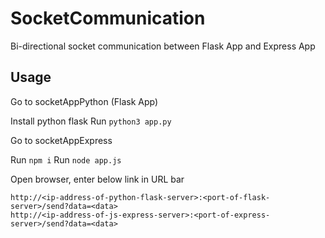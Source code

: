 # SocketCommunication
Bi-directional socket communication between Flask App and Express App

## Usage
Go to socketAppPython (Flask App)

Install python flask
Run `python3 app.py`

Go to socketAppExpress

Run `npm i`
Run `node app.js`

Open browser, enter below link in URL bar

`http://<ip-address-of-python-flask-server>:<port-of-flask-server>/send?data=<data>`   
`http://<ip-address-of-js-express-server>:<port-of-express-server>/send?data=<data>`
